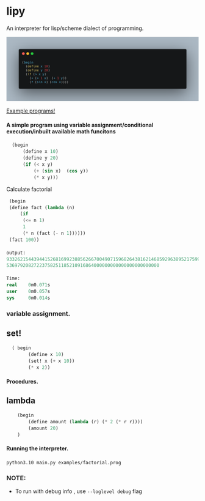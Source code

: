 # lipy
An interpreter for lisp/scheme dialect of programming.

![demo image](https://github.com/berkio3x/lipy/blob/main/assets/demo.png)

[Example programs!](https://github.com/berkio3x/lipy/tree/main/examples)

#### A simple program using variable assignment/conditional execution/inbuilt available math funcitons
```lisp
  (begin 
      (define x 10) 
      (define y 20)
      (if (< x y)
          (+ (sin x)  (cos y))
          (* x y)))
  ```
  Calculate factorial
  ```lisp
   (begin 
   (define fact (lambda (n) 
       (if 
        (<= n 1) 
        1 
        (* n (fact (- n 1))))))
   (fact 100))
   
output:
933262154439441526816992388562667004907159682643816214685929638952175999932299156089414639761565182862
53697920827223758251185210916864000000000000000000000000

Time:
real    0m0.071s
user    0m0.057s
sys     0m0.014s

```

### variable assignment.
## set!
```lisp
  ( begin
        (define x 10)
        (set! x (+ x 10))
        (* x 2))
```
#### Procedures.
## lambda
```lisp
    (begin 
        (define amount (lambda (r) (* 2 (* r r))))
        (amount 20)
    )
```


#### Running the interpreter.
`python3.10 main.py examples/factorial.prog`
### NOTE:
  - To run with debug info , use `--loglevel debug` flag
  
